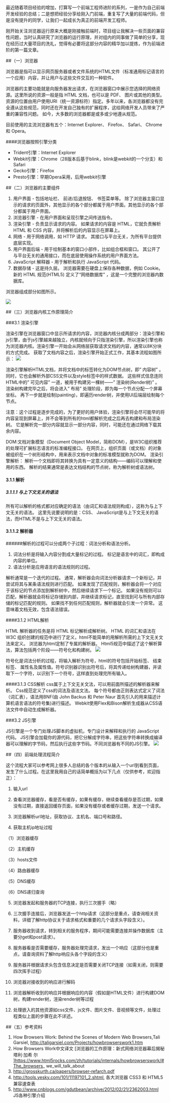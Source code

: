 最近随着项目经验的增加，打算写一个前端工程师进阶的系列，一是作为自己前端开发经验的总结；二是想把经验分享给刚入门前端，重复写了大量的前端代码，但是没有提升的同学，让我们一起成长为真正的前端开发工程师。

刚开始关注浏览器运行原来大概是刚接触前端时，项目组让我解决一些页面的兼容性问题，当时认真研究了浏览器的运行原理，并对组内的同事做了简单的分享，现在经历过大量项目的洗礼，觉得有必要将这部分内容的精华加以提炼，作为前端进阶的第一篇文章。

##（一）浏览器

浏览器是指可以显示网页服务器或者文件系统的HTML文件（标准通用标记语言的一个应用）内容，并让用户与这些文件交互的一种软件。

浏览器的主要功能就是向服务器发出请求，在浏览器窗口中展示您选择的网络资源。这里所说的资源一般是指 HTML 文档，也可以是 PDF、 图片或其他的类型。 资源的位置由用户使用URI（统一资源标符）指定。多年以来，各浏览器都没有完全遵从这些规范，同时还在开发自己独有的扩展程序，这给网络开发人员带来了严重的兼容性问题。 如今，大多数的浏览器都是或多或少地遵从规范。

目前使用的主流浏览器有五个：Internet Explorer、 Firefox、 Safari、 Chrome 和 Opera。

####浏览器按照引擎分类

* Trident引擎：Internet Explorer
* Webkit引擎：Chrome（28版本后基于blink，blink是webkit的一个分支）和Safari
* Gecko引擎：Firefox
* Presto引擎：早期Opera采用，后用webkit引擎

##（二）浏览器的主要组件

1. 用户界面 - 包括地址栏、 前进/后退按钮、 书签菜单等。 除了浏览器主窗口显示的请求的页面外，其他显示的各个部分都属于用户界面。其他显示的各个部分都属于用户界面。
2. 浏览器引擎 - 在用户界面和呈现引擎之间传送指令。
3. 渲染引擎 - 负责显示请求的内容。 如果请求的内容是 HTML，它就负责解析 HTML 和 CSS 内容，并将解析后的内容显示在屏幕上。
4. 网络 - 用于网络调用，如 HTTP 请求。 其接口与平台无关，为所有平台提供底层实现。
5. 用户界面后端 - 用于绘制基本的窗口小部件，比如组合框和窗口。 其公开了与平台无关的通用接口，而在底层使用操作系统的用户界面方法。
6. JavaScript 解释器 - 用于解析和执行 JavaScript 代码。
7. 数据存储 - 这是持久层。 浏览器需要在硬盘上保存各种数据，例如 Cookie。 新的 HTML 规范(HTML5) 定义了“网络数据库” ，这是一个完整的浏览器内数据库。

浏览器组成部分如图所示。

![](https://img-blog.csdn.net/20180614214402655?watermark/2/text/aHR0cHM6Ly9ibG9nLmNzZG4ubmV0L3UwMTQ3NDQxMTg=/font/5a6L5L2T/fontsize/400/fill/I0JBQkFCMA==/dissolve/70)

##（三）浏览器内核工作原理简介

###3.1 渲染引擎

渲染引擎在浏览器窗口中显示所请求的内容，浏览器内核分成两部分：渲染引擎和js引擎，由于js引擎越来越独立，内核就倾向于只指渲染引擎，所以渲染引擎也称为浏览器内核。渲染引擎一开始会从网络层获取请求文档的内容，通常以8K分块的方式完成。 获取了文档内容之后，渲染引擎开始正式工作，其基本流程如图所示：
![](https://img-blog.csdn.net/2018061421454558?watermark/2/text/aHR0cHM6Ly9ibG9nLmNzZG4ubmV0L3UwMTQ3NDQxMTg=/font/5a6L5L2T/fontsize/400/fill/I0JBQkFCMA==/dissolve/70)

渲染引擎解析HTML文档，并将文档中的标签转化为DOM节点树，即” 内容树” 。 同时，它也会解析外部CSS文件以及style标签中的样式数据。 这些样式信息连同HTML中的” 可见内容” 一道，被用于构建另一棵树——” 渲染树(Render树)” 。 渲染树构建完毕之后，将会进入” 布局” 处理阶段，即为每一个节点分配一个屏幕坐标。 再下一步就是绘制(painting)，即遍历render树，并使用UI后端层绘制每个节点。

注意：这个过程是逐步完成的，为了更好的用户体验，渲染引擎将会尽可能早的将内容呈现到屏幕上，并不会等到所有的html都解析完成之后再去构建和布局渲染树。 它是解析完一部分内容就显示一部分内容，同时，可能还在通过网络下载其余内容。

DOM:文档对象模型（Document Object Model，简称DOM），是W3C组织推荐的处理可扩展标志语言的标准编程接口。 在网页上，组织页面（或文档）的对象被组织在一个树形结构中，用来表示文档中对象的标准模型就称为DOM。 
渲染引擎解析：
解析一个文档即将其转换为具有一定意义的结构——编码可以理解和使用的东西。 解析的结果通常是表达文档结构的节点树，称为解析树或语法树。

#### 3.1.1 解析

##### 3.1.1.1 与上下文无关的语法

所有可以解析的格式都对应确定的语法（由词汇和语法规则构成），这称为与上下文无关的语法。 这里先说要说明的是：CSS、 JavaScript是与上下文无关的语法，而HTML不是与上下文无关的语法。

#### 3.1.1.2 解析器

######解析的过程可以分成两个子过程：词法分析和语法分析。
1. 词法分析是将输入内容分割成大量标记的过程。 标记是语言中的词汇，即构成内容的单位。
2. 语法分析是应用语言的语法规则的过程。

解析通常是一个迭代的过程。 通常，解析器会向词法分析器请求一个新标记，并尝试将其与某条语法规则进行匹配。 如果发现了匹配规则，解析器会将一个对应于该标记的节点添加到解析树中，然后继续请求下一个标记。 如果没有规则可以匹配，解析器就会将标记存储到内部，并继续请求标记，直至找到可与所有内部存储的标记匹配的规则。 如果找不到任何匹配规则，解析器就会引发一个异常。 这意味着文档无效，包含语法错误。

####3.1.2 HTML解析

HTML 解析器的任务是将 HTML 标记解析成解析树。 HTML 的词汇和语法在 W3C 组织创建的规范中进行了定义，html不能简单的用解析所需的上下文无关文法来定义。
浏览器为html定制了专属的解析器。 Html5规范中描述了这个解析算法，算法包括两个阶段——符号化和构建树。
![](https://img-blog.csdn.net/20180614215431324?watermark/2/text/aHR0cHM6Ly9ibG9nLmNzZG4ubmV0L3UwMTQ3NDQxMTg=/font/5a6L5L2T/fontsize/400/fill/I0JBQkFCMA==/dissolve/70)

符号化是词法分析的过程，将输入解析为符号，html的符号包括开始标签、 结束标签、 属性名及属性值。符号识别器识别出符号后，将其传递给树构建器，并读取下一个字符，以识别下一个符号，这样直到处理完所有输入。

####3.1.3 CSS解析
css属于上下文无关文法，可以用前面所描述的解析器来解析。 Css规范定义了css的词法及语法文法。 每个符号都由正则表达式定义了词法（词汇表），语法用BNF(由 John Backus 和 Peter Naur 首先引入的用来描述计算机语言语法的符号集)进行描述。
Webkit使用Flex和Bison解析生成器从CSS语法文件中自动生成解析器。

###3.2 JS引擎

JS引擎是一个专门处理JS脚本的虚拟机，专门设计来解释和执行的 JavaScript 代码。 JS引擎会加载你的源代码，把它分解成字符串，把这些字符串转换成编译器可以理解的字节码，然后执行这些字节码。不同浏览器有不同的JS引擎。
![](https://img-blog.csdn.net/20180614215035437?watermark/2/text/aHR0cHM6Ly9ibG9nLmNzZG4ubmV0L3UwMTQ3NDQxMTg=/font/5a6L5L2T/fontsize/400/fill/I0JBQkFCMA==/dissolve/70)

##（四）前端处理流程简介

这个流程大家可以参考网上很多人总结的各个版本的从输入一个url到看到页面，发生了什么过程。在这里我用自己的话简单概括为以下几点（仅供参考，欢迎指正）：

1. 输入url

2. 查看浏览器缓存，看是否有缓存，如果有缓存，继续查看缓存是否过期，如果没有过期，直接返回缓存页面，如果没有缓存或者缓存过期，发送一个请求。

3. 浏览器解析url地址，获取协议、主机名、端口号和路径。

4. 获取主机ip地址过程

（1）浏览器缓存

（2）主机缓存

（3）hosts文件

（4）路由器缓存

（5）DNS缓存

（6）DNS递归查询

5. 浏览器发起和服务器的TCP连接，执行三次握手（略）

6. 三次握手连接后，浏览器发送一个http请求（这部分是重点，请查询相关资料，详细了解http协议关于请求格式和重要的几个请求头字段含义）。

7. 服务器收到请求，转到相关的服务程序，期间可能需要连接并操作数据库（主要分get和post请求）。

8. 服务器看是否需要缓存，服务器处理完请求，发出一个响应（这部分也是重点，请查询资料了解http响应头各个字段的含义）

9. 服务器并根据请求头包含信息决定是否需要关闭TCP连接（如需关闭，则需要四次挥手过程）

10. 浏览器对接收到的响应进行解码

11. 浏览器解析收到的响应并根据响应的内容（假如是HTML文件）进行构建DOM树，构建render树，渲染render树等过程

12. 处理嵌入的其他资源如css文件、js文件、图片文件、音视频等文件，处理过程类似上面的步骤在此不详述。

##（五）参考资料

1. How Browsers Work: Behind the Scenes of Modern Web Browsers,Tali Garsiel,
http://taligarsiel.com/Projects/howbrowserswork1.htm
2. How Browsers Work中文译文 [浏览器的工作原理：新式网络浏览器幕后揭秘 塔利·加希
尔 ]https://www.html5rocks.com/zh/tutorials/internals/howbrowserswork/#The_browsers_
we_will_talk_about
3. http://grosskurth.ca/papers/browser-refarch.pdf
4. http://tools.yesky.com/101/11197101_2.shtml, 各大浏览器 CSS3 和 HTML5 兼容速查表
5. http://www.cnblogs.com/gdutbean/archive/2012/02/21/2362003.html JS各种引擎介绍 
